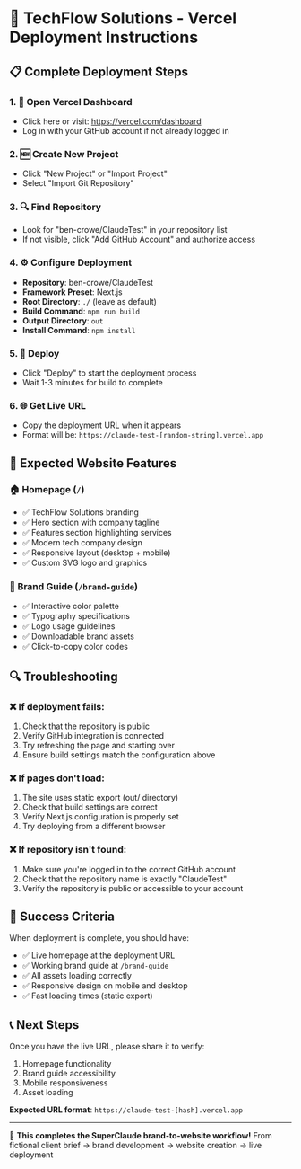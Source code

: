 # 🚀 TechFlow Solutions - Vercel Deployment Instructions

## 📋 Complete Deployment Steps

### 1. 🔗 Open Vercel Dashboard
- Click here or visit: https://vercel.com/dashboard
- Log in with your GitHub account if not already logged in

### 2. 🆕 Create New Project
- Click "New Project" or "Import Project"
- Select "Import Git Repository"

### 3. 🔍 Find Repository
- Look for "ben-crowe/ClaudeTest" in your repository list
- If not visible, click "Add GitHub Account" and authorize access

### 4. ⚙️ Configure Deployment
- **Repository**: ben-crowe/ClaudeTest
- **Framework Preset**: Next.js
- **Root Directory**: `./` (leave as default)
- **Build Command**: `npm run build`
- **Output Directory**: `out`
- **Install Command**: `npm install`

### 5. 🚀 Deploy
- Click "Deploy" to start the deployment process
- Wait 1-3 minutes for build to complete

### 6. 🌐 Get Live URL
- Copy the deployment URL when it appears
- Format will be: `https://claude-test-[random-string].vercel.app`

## 📱 Expected Website Features

### 🏠 Homepage (`/`)
- ✅ TechFlow Solutions branding
- ✅ Hero section with company tagline
- ✅ Features section highlighting services
- ✅ Modern tech company design
- ✅ Responsive layout (desktop + mobile)
- ✅ Custom SVG logo and graphics

### 📖 Brand Guide (`/brand-guide`)
- ✅ Interactive color palette
- ✅ Typography specifications
- ✅ Logo usage guidelines
- ✅ Downloadable brand assets
- ✅ Click-to-copy color codes

## 🔍 Troubleshooting

### ❌ If deployment fails:
1. Check that the repository is public
2. Verify GitHub integration is connected
3. Try refreshing the page and starting over
4. Ensure build settings match the configuration above

### ❌ If pages don't load:
1. The site uses static export (out/ directory)
2. Check that build settings are correct
3. Verify Next.js configuration is properly set
4. Try deploying from a different browser

### ❌ If repository isn't found:
1. Make sure you're logged in to the correct GitHub account
2. Check that the repository name is exactly "ClaudeTest"
3. Verify the repository is public or accessible to your account

## 🎯 Success Criteria

When deployment is complete, you should have:
- ✅ Live homepage at the deployment URL
- ✅ Working brand guide at `/brand-guide`
- ✅ All assets loading correctly
- ✅ Responsive design on mobile and desktop
- ✅ Fast loading times (static export)

## 📞 Next Steps

Once you have the live URL, please share it to verify:
1. Homepage functionality
2. Brand guide accessibility
3. Mobile responsiveness
4. Asset loading

**Expected URL format**: `https://claude-test-[hash].vercel.app`

---

🎉 **This completes the SuperClaude brand-to-website workflow!**
From fictional client brief → brand development → website creation → live deployment